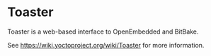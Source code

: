 # Toaster

Toaster is a web-based interface to OpenEmbedded and BitBake.

See https://wiki.yoctoproject.org/wiki/Toaster for more information.
